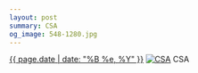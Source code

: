 ```yaml
---
layout: post
summary: CSA
og_image: 548-1280.jpg
---
```


<p>
  <time><a href="/548">{{ page.date | date: "%B %e, %Y" }}</a></time>
  <a href="/548"><img src="{{ site.assets_url }}/548-640.jpg" srcset="{{ site.assets_url }}/548-320.jpg 320w, {{ site.assets_url }}/548-640.jpg 640w, {{ site.assets_url }}/548-960.jpg 960w, {{ site.assets_url }}/548-1280.jpg 1280w" sizes="(min-width: 700px) 50vw, calc(100vw - 2rem)" alt="CSA" /></a>
  <span>CSA</span>
</p>
